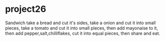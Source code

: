 # project26
Sandwich
take a bread and cut it's sides,
take a onion and cut it into small pieces,
take a tomato and cut it into small pieces,
then add mayonaise to it,
then add pepper,salt,chilliflakes,
cut it into equal pieces,
then share and eat.